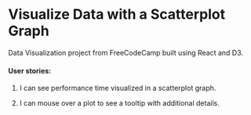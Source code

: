# Visualize Data with a Scatterplot Graph

Data Visualization project from FreeCodeCamp built using React and D3.

#### User stories:

1. I can see performance time visualized in a scatterplot graph.

2. I can mouse over a plot to see a tooltip with additional details.
